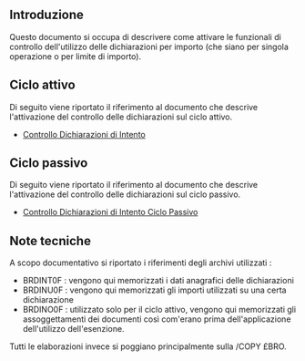 ## Introduzione
Questo documento si occupa di descrivere come attivare le funzionali di controllo dell'utilizzo delle dichiarazioni per importo (che siano per singola operazione o per limite di importo).

## Ciclo attivo

Di seguito viene riportato il riferimento al documento che descrive l'attivazione del controllo delle dichiarazioni sul ciclo attivo.

- [Controllo Dichiarazioni di Intento](Sorgenti/MB/DOC/V5SPRID_10)

## Ciclo passivo

Di seguito viene riportato il riferimento al documento che descrive l'attivazione del controllo delle dichiarazioni sul ciclo passivo.

- [Controllo Dichiarazioni di Intento Ciclo Passivo](Sorgenti/MB/DOC/C5C020_R)

## Note tecniche

A scopo documentativo si riportato i riferimenti degli archivi utilizzati : 
* BRDINT0F :  vengono qui memorizzati i dati anagrafici delle dichiarazioni
* BRDINU0F :  vengono qui memorizzati gli importi utilizzati su una certa dichiarazione
* BRDINO0F :  utilizzato solo per il ciclo attivo, vengono qui memorizzati gli assoggettamenti dei documenti così com'erano prima dell'applicazione dell'utilizzo dell'esenzione.

Tutti le elaborazioni invece si poggiano principalmente sulla /COPY £BRO.

